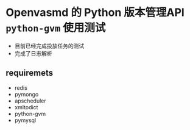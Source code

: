 # Openvasmd 的 Python 版本管理API `python-gvm` 使用测试

- 目前已经完成投放任务的测试
- 完成了日志解析



## requiremets
- redis
- pymongo
- apscheduler
- xmltodict
- python-gvm
- pymysql